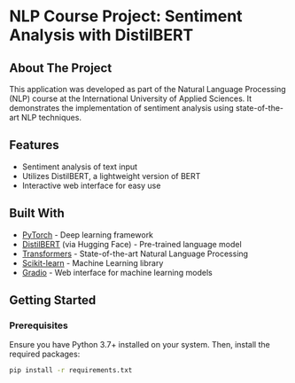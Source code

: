 # NLP Course Project: Sentiment Analysis with DistilBERT

## About The Project

This application was developed as part of the Natural Language Processing (NLP) course at the International University of Applied Sciences. It demonstrates the implementation of sentiment analysis using state-of-the-art NLP techniques.

## Features

- Sentiment analysis of text input
- Utilizes DistilBERT, a lightweight version of BERT
- Interactive web interface for easy use

## Built With

- [PyTorch](https://pytorch.org/) - Deep learning framework
- [DistilBERT](https://huggingface.co/docs/transformers/model_doc/distilbert) (via Hugging Face) - Pre-trained language model
- [Transformers](https://huggingface.co/docs/transformers/index) - State-of-the-art Natural Language Processing
- [Scikit-learn](https://scikit-learn.org/) - Machine Learning library
- [Gradio](https://gradio.app/) - Web interface for machine learning models

## Getting Started

### Prerequisites

Ensure you have Python 3.7+ installed on your system. Then, install the required packages:

```bash
pip install -r requirements.txt

```
